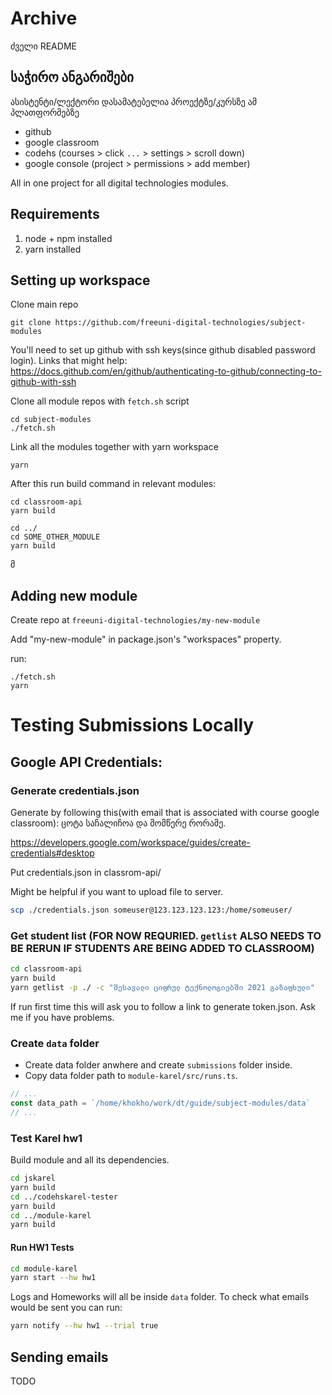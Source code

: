# Archive
ძველი README

## საჭირო ანგარიშები
ასისტენტი/ლექტორი დასამატებელია პროექტზე/კურსზე ამ პლათფორმებზე
- github
- google classroom
- codehs (courses > click `...` > settings > scroll down)
- google console (project > permissions > add member)



All in one project for all digital technologies modules.

## Requirements

1. node + npm installed
2. yarn installed

## Setting up workspace

Clone main repo
```
git clone https://github.com/freeuni-digital-technologies/subject-modules
```

You'll need to set up github with ssh keys(since github disabled password login).
Links that might help: https://docs.github.com/en/github/authenticating-to-github/connecting-to-github-with-ssh

Clone all module repos with `fetch.sh` script
```
cd subject-modules
./fetch.sh
```

Link all the modules together with yarn workspace
```
yarn
```

After this run build command in relevant modules:
```
cd classroom-api
yarn build

cd ../
cd SOME_OTHER_MODULE
yarn build
```

მ
## Adding new module
Create repo at `freeuni-digital-technologies/my-new-module`

Add "my-new-module" in package.json's "workspaces" property.

run:
```
./fetch.sh
yarn
```



# Testing Submissions Locally

## Google API Credentials:
### Generate credentials.json


Generate by following this(with email that is associated with course google classroom):
ცოტა საჩალიჩოა და მომწერე რორამე.

https://developers.google.com/workspace/guides/create-credentials#desktop

Put credentials.json in classrom-api/

Might be helpful if you want to upload file to server.
```bash
scp ./credentials.json someuser@123.123.123.123:/home/someuser/
```

### Get student list (FOR NOW REQURIED. `getlist` ALSO NEEDS TO BE RERUN IF STUDENTS ARE BEING ADDED TO CLASSROOM)

```bash
cd classroom-api
yarn build
yarn getlist -p ./ -c "შესავალი ციფრულ ტექნოლოგიებში 2021 გაზაფხული"
```
If run first time this will ask you to follow a link to generate token.json. Ask me if you have problems.

### Create `data` folder

* Create data folder anwhere and create `submissions` folder inside.
* Copy data folder path to `module-karel/src/runs.ts`.
```js
// ...
const data_path = `/home/khokho/work/dt/guide/subject-modules/data`
// ...
```

### Test Karel hw1
Build module and all its dependencies.
```bash
cd jskarel
yarn build
cd ../codehskarel-tester
yarn build
cd ../module-karel
yarn build
```
#### Run HW1 Tests
```bash
cd module-karel
yarn start --hw hw1
```
Logs and Homeworks will all be inside `data` folder.
To check what emails would be sent you can run:
```bash
yarn notify --hw hw1 --trial true
```

## Sending emails

TODO
```
